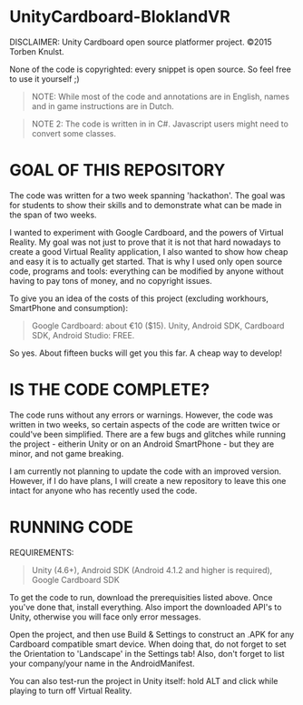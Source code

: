 # UnityCardboard-BloklandVR

DISCLAIMER:
Unity Cardboard open source platformer project.
©2015 Torben Knulst.

None of the code is copyrighted: every snippet is open source. So feel free to use it yourself ;)

> NOTE: While most of the code and annotations are in English, names and in game instructions are in Dutch.

> NOTE 2: The code is written in in C#. Javascript users might need to convert some classes.

GOAL OF THIS REPOSITORY
==================================================
The code was written for a two week spanning 'hackathon'. The goal was for students to show their skills and to demonstrate what can be made in the span of two weeks.

I wanted to experiment with Google Cardboard, and the powers of Virtual Reality. My goal was not just to prove that it is not that hard nowadays to create a good Virtual Reality application, I also wanted to show how cheap and easy it is to actually get started. That is why I used only open source code, programs and tools: everything can be modified by anyone without having to pay tons of money, and no copyright issues.

To give you an idea of the costs of this project (excluding workhours, SmartPhone and consumption):

> Google Cardboard: about €10 ($15). Unity, Android SDK, Cardboard SDK, Android Studio: FREE.


So yes. About fifteen bucks will get you this far. A cheap way to develop!

IS THE CODE COMPLETE?
==================================================
The code runs without any errors or warnings. However, the code was written in two weeks, so certain aspects of the code are written twice or could've been simplified. There are a few bugs and glitches while running the project - eitherin Unity or on an Android SmartPhone - but they are minor, and not game breaking.

I am currently not planning to update the code with an improved version. However, if I do have plans, I will create a new repository to leave this one intact for anyone who has recently used the code.

RUNNING CODE
==================================================
REQUIREMENTS:
> Unity (4.6+), Android SDK (Android 4.1.2 and higher is required), Google Cardboard SDK

To get the code to run, download the prerequisities listed above. Once you've done that, install everything. Also import the downloaded API's to Unity, otherwise you will face only error messages.

Open the project, and then use Build & Settings to construct an .APK for any Cardboard compatible smart device. When doing that, do not forget to set the Orientation to 'Landscape' in the Settings tab! Also, don't forget to list your company/your name in the AndroidManifest.

You can also test-run the project in Unity itself: hold ALT and click while playing to turn off Virtual Reality.
